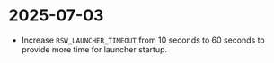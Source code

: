 # 2025-07-03

- Increase `RSW_LAUNCHER_TIMEOUT` from 10 seconds to 60 seconds to provide more time for launcher startup.